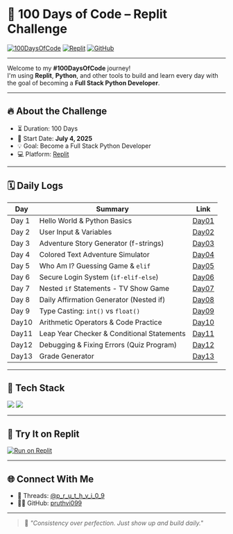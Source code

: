 # 🧠 100 Days of Code – Replit Challenge

[![100DaysOfCode](https://img.shields.io/badge/-100DaysOfCode-black?style=flat-square&logo=python&logoColor=white)](https://www.100daysofcode.com/)
[![Replit](https://img.shields.io/badge/-Replit-667881?style=flat-square&logo=replit&logoColor=white)](https://replit.com/@p_r_u_t_h_v_i_0_9)
[![GitHub](https://img.shields.io/badge/-GitHub-181717?style=flat-square&logo=github&logoColor=white)](https://github.com/pruthvi099)

---

Welcome to my **#100DaysOfCode** journey!  
I'm using **Replit**, **Python**, and other tools to build and learn every day with the goal of becoming a **Full Stack Python Developer**.

---

## 🔥 About the Challenge

* ⏳ Duration: 100 Days  
* 📅 Start Date: **July 4, 2025**  
* 💡 Goal: Become a Full Stack Python Developer  
* 💻 Platform: [Replit](https://replit.com/@p_r_u_t_h_v_i_0_9)

---

## 🗓️ Daily Logs

| Day   | Summary                                      | Link              |
|-------|----------------------------------------------|-------------------| 
| Day 1 | Hello World & Python Basics                  | [Day01](./Day01/) |
| Day 2 | User Input & Variables                       | [Day02](./Day02/) |
| Day 3 | Adventure Story Generator (f-strings)        | [Day03](./Day03/) |
| Day 4 | Colored Text Adventure Simulator             | [Day04](./Day04/) |
| Day 5 | Who Am I? Guessing Game & `elif`             | [Day05](./Day05/) |
| Day 6 | Secure Login System (`if-elif-else`)         | [Day06](./Day06/) |
| Day 7 | Nested `if` Statements - TV Show Game        | [Day07](./Day07/) |
| Day 8 | Daily Affirmation Generator (Nested if)      | [Day08](./Day08/) |
| Day 9 | Type Casting: `int()` vs `float()`           | [Day09](./Day09/) |
| Day10 | Arithmetic Operators & Code Practice         | [Day10](./Day10/) |
| Day11 | Leap Year Checker & Conditional Statements   | [Day11](./Day11/) |
| Day12 | Debugging & Fixing Errors (Quiz Program)     | [Day12](./Day12/) |
| Day13 | Grade Generator                              | [Day13](./Day13/) |
---

## 🧰 Tech Stack

<p align="left">
  <img src="https://img.shields.io/badge/Python-3776AB?style=for-the-badge&logo=python&logoColor=white"/>
  <img src="https://img.shields.io/badge/Replit-667881?style=for-the-badge&logo=replit&logoColor=white"/>
</p>

---

## 🧪 Try It on Replit

[![Run on Replit](https://replit.com/badge/github/pruthvi099/100DaysOfCode-Replit)](https://replit.com/@p_r_u_t_h_v_i_0_9)

---

## 🌐 Connect With Me

* 🧵 Threads: [@p_r_u_t_h_v_i_0_9](https://www.threads.com/@iampruthvi_09)
* 🧑‍💻 GitHub: [pruthvi099](https://github.com/pruthvi099)

---

> 💬 *"Consistency over perfection. Just show up and build daily."*
